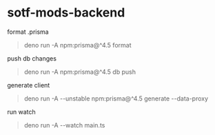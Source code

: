 # sotf-mods-backend

format .prisma
> deno run -A npm:prisma@^4.5 format

push db changes
> deno run -A npm:prisma@^4.5 db push

generate client
> deno run -A --unstable npm:prisma@^4.5 generate --data-proxy

run watch
> deno run -A --watch main.ts